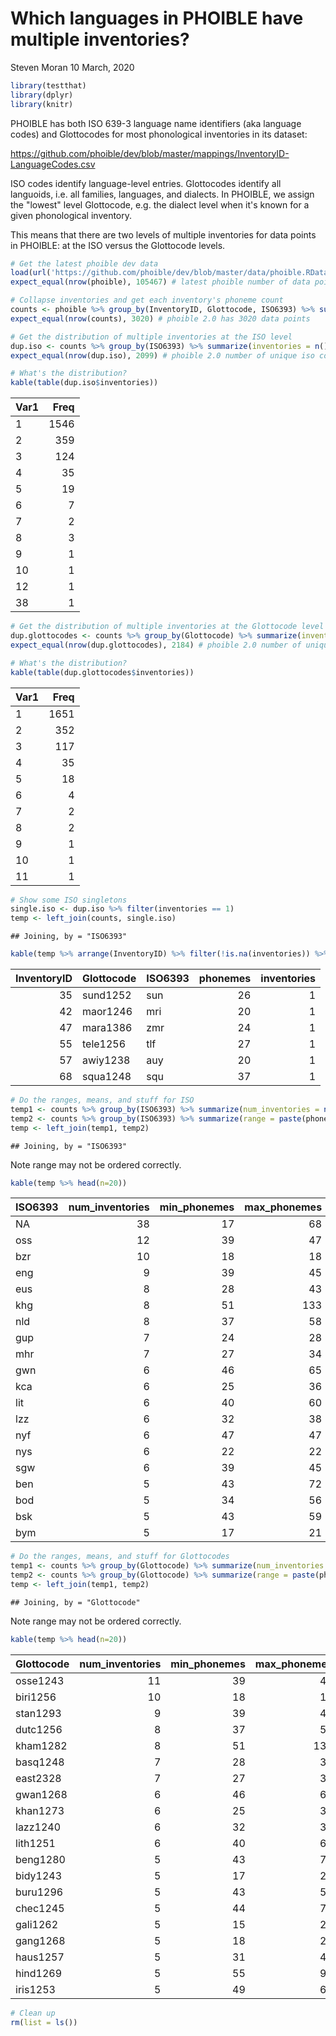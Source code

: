 Which languages in PHOIBLE have multiple inventories?
================
Steven Moran
10 March, 2020

``` r
library(testthat)
library(dplyr)
library(knitr)
```

PHOIBLE has both ISO 639-3 language name identifiers (aka language codes) and Glottocodes for most phonological inventories in its dataset:

<https://github.com/phoible/dev/blob/master/mappings/InventoryID-LanguageCodes.csv>

ISO codes identify language-level entries. Glottocodes identify all languoids, i.e. all families, languages, and dialects. In PHOIBLE, we assign the "lowest" level Glottocode, e.g. the dialect level when it's known for a given phonological inventory.

This means that there are two levels of multiple inventories for data points in PHOIBLE: at the ISO versus the Glottocode levels.

``` r
# Get the latest phoible dev data
load(url('https://github.com/phoible/dev/blob/master/data/phoible.RData?raw=true'))
expect_equal(nrow(phoible), 105467) # latest phoible number of data points
```

``` r
# Collapse inventories and get each inventory's phoneme count
counts <- phoible %>% group_by(InventoryID, Glottocode, ISO6393) %>% summarize(phonemes = n()) %>% arrange(ISO6393, Glottocode, phonemes)
expect_equal(nrow(counts), 3020) # phoible 2.0 has 3020 data points
```

``` r
# Get the distribution of multiple inventories at the ISO level
dup.iso <- counts %>% group_by(ISO6393) %>% summarize(inventories = n()) %>% arrange(desc(inventories))
expect_equal(nrow(dup.iso), 2099) # phoible 2.0 number of unique iso codes (should be less than dup glottocodes)

# What's the distribution?
kable(table(dup.iso$inventories))
```

| Var1 |  Freq|
|:-----|-----:|
| 1    |  1546|
| 2    |   359|
| 3    |   124|
| 4    |    35|
| 5    |    19|
| 6    |     7|
| 7    |     2|
| 8    |     3|
| 9    |     1|
| 10   |     1|
| 12   |     1|
| 38   |     1|

``` r
# Get the distribution of multiple inventories at the Glottocode level
dup.glottocodes <- counts %>% group_by(Glottocode) %>% summarize(inventories = n()) %>% arrange(desc(inventories))
expect_equal(nrow(dup.glottocodes), 2184) # phoible 2.0 number of unique glottocodes

# What's the distribution?
kable(table(dup.glottocodes$inventories))
```

| Var1 |  Freq|
|:-----|-----:|
| 1    |  1651|
| 2    |   352|
| 3    |   117|
| 4    |    35|
| 5    |    18|
| 6    |     4|
| 7    |     2|
| 8    |     2|
| 9    |     1|
| 10   |     1|
| 11   |     1|

``` r
# Show some ISO singletons
single.iso <- dup.iso %>% filter(inventories == 1)
temp <- left_join(counts, single.iso)
```

    ## Joining, by = "ISO6393"

``` r
kable(temp %>% arrange(InventoryID) %>% filter(!is.na(inventories)) %>% head())
```

|  InventoryID| Glottocode | ISO6393 |  phonemes|  inventories|
|------------:|:-----------|:--------|---------:|------------:|
|           35| sund1252   | sun     |        26|            1|
|           42| maor1246   | mri     |        20|            1|
|           47| mara1386   | zmr     |        24|            1|
|           55| tele1256   | tlf     |        27|            1|
|           57| awiy1238   | auy     |        20|            1|
|           68| squa1248   | squ     |        37|            1|

``` r
# Do the ranges, means, and stuff for ISO
temp1 <- counts %>% group_by(ISO6393) %>% summarize(num_inventories = n(), min_phonemes = min(phonemes), max_phonemes = max(phonemes), mean_phonemes = mean(phonemes)) %>% arrange(desc(num_inventories))
temp2 <- counts %>% group_by(ISO6393) %>% summarize(range = paste(phonemes, collapse=","))
temp <- left_join(temp1, temp2)
```

    ## Joining, by = "ISO6393"

Note range may not be ordered correctly.

``` r
kable(temp %>% head(n=20))
```

| ISO6393 |  num\_inventories|  min\_phonemes|  max\_phonemes|  mean\_phonemes| range                                                                                                             |
|:--------|-----------------:|--------------:|--------------:|---------------:|:------------------------------------------------------------------------------------------------------------------|
| NA      |                38|             17|             68|        28.44737| 36,32,22,21,21,36,38,18,19,28,28,23,58,23,22,29,23,29,23,26,20,53,25,17,25,29,30,28,26,21,21,26,23,27,23,68,19,45 |
| oss     |                12|             39|             47|        43.75000| 42,39,39,40,43,44,44,46,47,47,47,47                                                                               |
| bzr     |                10|             18|             18|        18.00000| 18,18,18,18,18,18,18,18,18,18                                                                                     |
| eng     |                 9|             39|             45|        41.22222| 39,39,39,40,40,41,44,44,45                                                                                        |
| eus     |                 8|             28|             43|        32.25000| 28,28,28,30,30,35,36,43                                                                                           |
| khg     |                 8|             51|            133|        77.75000| 51,61,62,64,77,78,96,133                                                                                          |
| nld     |                 8|             37|             58|        49.37500| 37,39,43,51,54,56,57,58                                                                                           |
| gup     |                 7|             24|             28|        26.71429| 27,27,27,28,24,27,27                                                                                              |
| mhr     |                 7|             27|             34|        30.42857| 27,27,30,31,31,33,34                                                                                              |
| gwn     |                 6|             46|             65|        53.83333| 46,48,48,52,64,65                                                                                                 |
| kca     |                 6|             25|             36|        30.33333| 25,26,31,32,32,36                                                                                                 |
| lit     |                 6|             40|             60|        52.50000| 40,47,52,57,59,60                                                                                                 |
| lzz     |                 6|             32|             38|        36.00000| 32,34,36,38,38,38                                                                                                 |
| nyf     |                 6|             47|             47|        47.00000| 47,47,47,47,47,47                                                                                                 |
| nys     |                 6|             22|             22|        22.00000| 22,22,22,22,22,22                                                                                                 |
| sgw     |                 6|             39|             45|        42.33333| 44,39,42,42,42,45                                                                                                 |
| ben     |                 5|             43|             72|        52.60000| 43,47,48,53,72                                                                                                    |
| bod     |                 5|             34|             56|        44.60000| 34,41,42,50,56                                                                                                    |
| bsk     |                 5|             43|             59|        50.20000| 43,48,48,53,59                                                                                                    |
| bym     |                 5|             17|             21|        19.00000| 17,18,19,20,21                                                                                                    |

``` r
# Do the ranges, means, and stuff for Glottocodes
temp1 <- counts %>% group_by(Glottocode) %>% summarize(num_inventories = n(), min_phonemes = min(phonemes), max_phonemes = max(phonemes), mean_phonemes = mean(phonemes)) %>% arrange(desc(num_inventories))
temp2 <- counts %>% group_by(Glottocode) %>% summarize(range = paste(phonemes, collapse=","))
temp <- left_join(temp1, temp2)
```

    ## Joining, by = "Glottocode"

Note range may not be ordered correctly.

``` r
kable(temp %>% head(n=20))
```

| Glottocode |  num\_inventories|  min\_phonemes|  max\_phonemes|  mean\_phonemes| range                            |
|:-----------|-----------------:|--------------:|--------------:|---------------:|:---------------------------------|
| osse1243   |                11|             39|             47|        43.90909| 39,39,40,43,44,44,46,47,47,47,47 |
| biri1256   |                10|             18|             18|        18.00000| 18,18,18,18,18,18,18,18,18,18    |
| stan1293   |                 9|             39|             45|        41.22222| 39,39,39,40,40,41,44,44,45       |
| dutc1256   |                 8|             37|             58|        49.37500| 37,39,43,51,54,56,57,58          |
| kham1282   |                 8|             51|            133|        77.75000| 51,61,62,64,77,78,96,133         |
| basq1248   |                 7|             28|             36|        30.71429| 28,28,28,30,30,35,36             |
| east2328   |                 7|             27|             34|        30.42857| 27,27,30,31,31,33,34             |
| gwan1268   |                 6|             46|             65|        53.83333| 46,48,48,52,64,65                |
| khan1273   |                 6|             25|             36|        30.33333| 25,26,31,32,32,36                |
| lazz1240   |                 6|             32|             38|        36.00000| 32,34,36,38,38,38                |
| lith1251   |                 6|             40|             60|        52.50000| 40,47,52,57,59,60                |
| beng1280   |                 5|             43|             72|        52.60000| 43,47,48,53,72                   |
| bidy1243   |                 5|             17|             21|        19.00000| 17,18,19,20,21                   |
| buru1296   |                 5|             43|             59|        50.20000| 43,48,48,53,59                   |
| chec1245   |                 5|             44|             70|        61.80000| 44,64,64,67,70                   |
| gali1262   |                 5|             15|             28|        19.40000| 15,15,17,22,28                   |
| gang1268   |                 5|             18|             22|        18.80000| 18,18,18,18,22                   |
| haus1257   |                 5|             31|             46|        40.60000| 31,38,43,45,46                   |
| hind1269   |                 5|             55|             94|        68.40000| 55,58,61,74,94                   |
| iris1253   |                 5|             49|             69|        57.60000| 49,50,52,68,69                   |

``` r
# Clean up
rm(list = ls())
```
